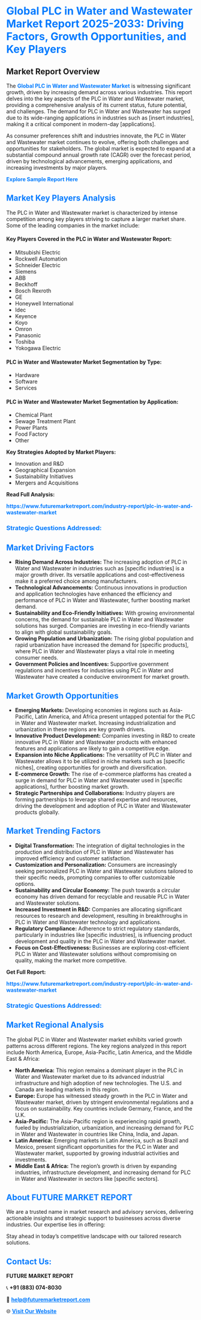 <h1 style="color: #007BFF;">Global PLC in Water and Wastewater Market Report 2025-2033: Driving Factors, Growth Opportunities, and Key Players</h1>

<section id="overview">
<h2>Market Report Overview</h2>
<p>The <a href="https://www.futuremarketreport.com/industry-report/plc-in-water-and-wastewater-market" style="color: #007BFF; text-decoration: none;"><strong>Global PLC in Water and Wastewater Market</strong></a> is witnessing significant growth, driven by increasing demand across various industries. This report delves into the key aspects of the PLC in Water and Wastewater market, providing a comprehensive analysis of its current status, future potential, and challenges. The demand for PLC in Water and Wastewater has surged due to its wide-ranging applications in industries such as [insert industries], making it a critical component in modern-day [applications].</p>
<p>As consumer preferences shift and industries innovate, the PLC in Water and Wastewater market continues to evolve, offering both challenges and opportunities for stakeholders. The global market is expected to expand at a substantial compound annual growth rate (CAGR) over the forecast period, driven by technological advancements, emerging applications, and increasing investments by major players.</p>
</section>

<section id="overview">
<p><a href="https://www.futuremarketreport.com/request-sample/reportId=50991" style="color: #007BFF; text-decoration: none;"><strong>Explore Sample Report Here</strong></a></p>
</section>

<section id="key-players">
<h2 style="color: #007BFF;">Market Key Players Analysis</h2>
<p>The PLC in Water and Wastewater market is characterized by intense competition among key players striving to capture a larger market share. Some of the leading companies in the market include:</p>
<h4>Key Players Covered in the PLC in Water and Wastewater Report:</h4>
<ul><li>Mitsubishi Electric</li><li>Rockwell Automation</li><li>Schneider Electric</li><li>Siemens</li><li>ABB</li><li>Beckhoff</li><li>Bosch Rexroth</li><li>GE</li><li>Honeywell International</li><li>Idec</li><li>Keyence</li><li>Koyo</li><li>Omron</li><li>Panasonic</li><li>Toshiba</li><li>Yokogawa Electric</li></ul>
<h4>PLC in Water and Wastewater Market Segmentation by Type:</h4>
<ul><li>Hardware</li><li>Software</li><li>Services</li></ul>

<h4>PLC in Water and Wastewater Market Segmentation by Application:</h4>
<ul><li>Chemical Plant</li><li>Sewage Treatment Plant</li><li>Power Plants</li><li>Food Factory</li><li>Other</li></ul>
<p><strong>Key Strategies Adopted by Market Players:</strong></p>
<ul>
<li>Innovation and R&D</li>
<li>Geographical Expansion</li>
<li>Sustainability Initiatives</li>
<li>Mergers and Acquisitions</li>
</ul>
</section>

<section>
<p><strong>Read Full Analysis: </strong></p><a href="https://www.futuremarketreport.com/industry-report/plc-in-water-and-wastewater-market" style="color: #007BFF; text-decoration: none;"><strong>https://www.futuremarketreport.com/industry-report/plc-in-water-and-wastewater-market</strong></a>
<h3 style="color: #007BFF;">Strategic Questions Addressed:</h3>
</section>

<section id="driving-factors">
<h2 style="color: #007BFF;">Market Driving Factors</h2>
<ul>
<li><strong>Rising Demand Across Industries:</strong> The increasing adoption of PLC in Water and Wastewater in industries such as [specific industries] is a major growth driver. Its versatile applications and cost-effectiveness make it a preferred choice among manufacturers.</li>
<li><strong>Technological Advancements:</strong> Continuous innovations in production and application technologies have enhanced the efficiency and performance of PLC in Water and Wastewater, further boosting market demand.</li>
<li><strong>Sustainability and Eco-Friendly Initiatives:</strong> With growing environmental concerns, the demand for sustainable PLC in Water and Wastewater solutions has surged. Companies are investing in eco-friendly variants to align with global sustainability goals.</li>
<li><strong>Growing Population and Urbanization:</strong> The rising global population and rapid urbanization have increased the demand for [specific products], where PLC in Water and Wastewater plays a vital role in meeting consumer needs.</li>
<li><strong>Government Policies and Incentives:</strong> Supportive government regulations and incentives for industries using PLC in Water and Wastewater have created a conducive environment for market growth.</li>
</ul>
</section>

<section id="growth-opportunities">
<h2 style="color: #007BFF;">Market Growth Opportunities</h2>
<ul>
<li><strong>Emerging Markets:</strong> Developing economies in regions such as Asia-Pacific, Latin America, and Africa present untapped potential for the PLC in Water and Wastewater market. Increasing industrialization and urbanization in these regions are key growth drivers.</li>
<li><strong>Innovative Product Development:</strong> Companies investing in R&D to create innovative PLC in Water and Wastewater products with enhanced features and applications are likely to gain a competitive edge.</li>
<li><strong>Expansion into Niche Applications:</strong> The versatility of PLC in Water and Wastewater allows it to be utilized in niche markets such as [specific niches], creating opportunities for growth and diversification.</li>
<li><strong>E-commerce Growth:</strong> The rise of e-commerce platforms has created a surge in demand for PLC in Water and Wastewater used in [specific applications], further boosting market growth.</li>
<li><strong>Strategic Partnerships and Collaborations:</strong> Industry players are forming partnerships to leverage shared expertise and resources, driving the development and adoption of PLC in Water and Wastewater products globally.</li>
</ul>
</section>

<section id="trending-factors">
<h2 style="color: #007BFF;">Market Trending Factors</h2>
<ul>
<li><strong>Digital Transformation:</strong> The integration of digital technologies in the production and distribution of PLC in Water and Wastewater has improved efficiency and customer satisfaction.</li>
<li><strong>Customization and Personalization:</strong> Consumers are increasingly seeking personalized PLC in Water and Wastewater solutions tailored to their specific needs, prompting companies to offer customizable options.</li>
<li><strong>Sustainability and Circular Economy:</strong> The push towards a circular economy has driven demand for recyclable and reusable PLC in Water and Wastewater solutions.</li>
<li><strong>Increased Investment in R&D:</strong> Companies are allocating significant resources to research and development, resulting in breakthroughs in PLC in Water and Wastewater technology and applications.</li>
<li><strong>Regulatory Compliance:</strong> Adherence to strict regulatory standards, particularly in industries like [specific industries], is influencing product development and quality in the PLC in Water and Wastewater market.</li>
<li><strong>Focus on Cost-Effectiveness:</strong> Businesses are exploring cost-efficient PLC in Water and Wastewater solutions without compromising on quality, making the market more competitive.</li>
</ul>
</section>

<section>
<p><strong>Get Full Report: </strong></p><a href="https://www.futuremarketreport.com/industry-report/plc-in-water-and-wastewater-market" style="color: #007BFF; text-decoration: none;"><strong>https://www.futuremarketreport.com/industry-report/plc-in-water-and-wastewater-market</strong></a>
<h3 style="color: #007BFF;">Strategic Questions Addressed:</h3>
</section>


<section id="regional-analysis">
<h2 style="color: #007BFF;">Market Regional Analysis</h2>
<p>The global PLC in Water and Wastewater market exhibits varied growth patterns across different regions. The key regions analyzed in this report include North America, Europe, Asia-Pacific, Latin America, and the Middle East & Africa:</p>
<ul>
<li><strong>North America:</strong> This region remains a dominant player in the PLC in Water and Wastewater market due to its advanced industrial infrastructure and high adoption of new technologies. The U.S. and Canada are leading markets in this region.</li>
<li><strong>Europe:</strong> Europe has witnessed steady growth in the PLC in Water and Wastewater market, driven by stringent environmental regulations and a focus on sustainability. Key countries include Germany, France, and the U.K.</li>
<li><strong>Asia-Pacific:</strong> The Asia-Pacific region is experiencing rapid growth, fueled by industrialization, urbanization, and increasing demand for PLC in Water and Wastewater in countries like China, India, and Japan.</li>
<li><strong>Latin America:</strong> Emerging markets in Latin America, such as Brazil and Mexico, present significant opportunities for the PLC in Water and Wastewater market, supported by growing industrial activities and investments.</li>
<li><strong>Middle East & Africa:</strong> The region’s growth is driven by expanding industries, infrastructure development, and increasing demand for PLC in Water and Wastewater in sectors like [specific sectors].</li>
</ul>
</section>

<footer>
<h2 style="color: #007BFF;">About FUTURE MARKET REPORT</h2>
<p>We are a trusted name in market research and advisory services, delivering actionable insights and strategic support to businesses across diverse industries. Our expertise lies in offering:</p>

<p>Stay ahead in today’s competitive landscape with our tailored research solutions.</p>

<h2 style="color: #007BFF;">Contact Us:</h2>
<p><strong>FUTURE MARKET REPORT</strong></p>
<p>📞 <strong>+91 (883) 074-8030</strong></p>
<p>📧 <strong><a href="mailto:help@futuremarketreport.com" style="color: #007BFF;">help@futuremarketreport.com</a></strong></p>
<p>🌐 <strong><a href="https://www.futuremarketreport.com/" style="color: #007BFF;">Visit Our Website</a></strong></p>
</footer>